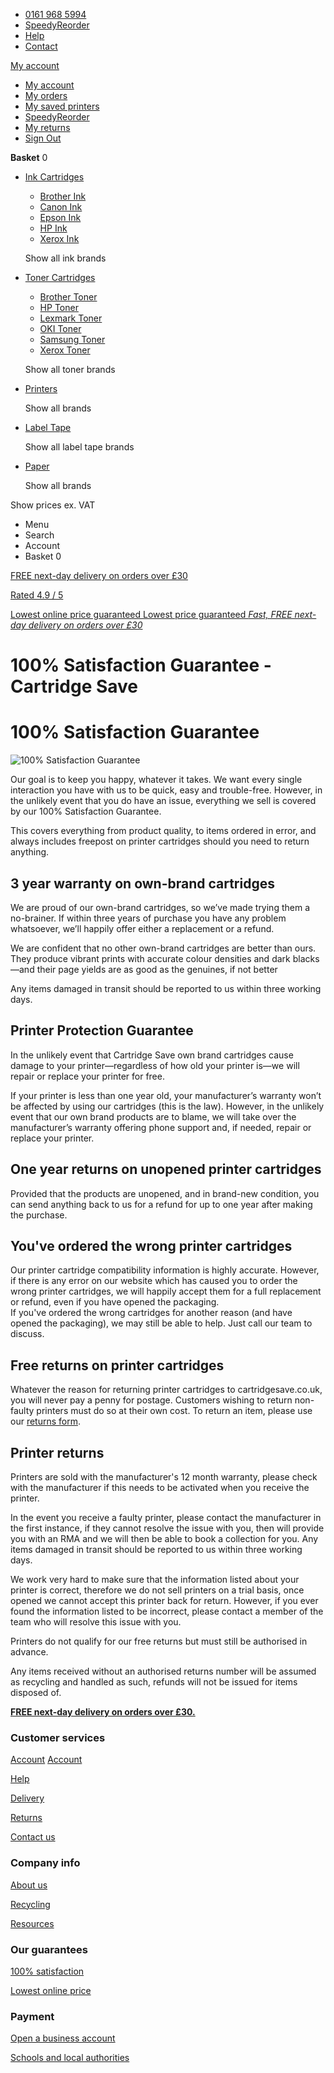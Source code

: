 * [0161 968 5994](https://www.cartridgesave.co.uk/contact.html)
* [SpeedyReorder](https://www.cartridgesave.co.uk/customer/speedy/index/)
* [Help](https://help.cartridgesave.co.uk/hc/en-gb)
* [Contact](https://www.cartridgesave.co.uk/contact.html)

[](https://www.cartridgesave.co.uk/ "Home Page")

[My account](https://www.cartridgesave.co.uk/customer/account/)

* [My account](https://www.cartridgesave.co.uk/customer/account/)
* [My orders](https://www.cartridgesave.co.uk/sales/order/history/)
* [My saved printers](https://www.cartridgesave.co.uk/customer/printers/index/)
* [SpeedyReorder](https://www.cartridgesave.co.uk/customer/speedy/index/)
* [My returns](https://www.cartridgesave.co.uk/rma/returns/history/)
* [Sign Out](https://www.cartridgesave.co.uk/customer/account/logout)

**Basket** 0

* [Ink Cartridges](https://www.cartridgesave.co.uk/ink-cartridges.html)
    
    * [Brother Ink](https://www.cartridgesave.co.uk/ink-cartridges/Brother.html)
    * [Canon Ink](https://www.cartridgesave.co.uk/ink-cartridges/Canon.html)
    * [Epson Ink](https://www.cartridgesave.co.uk/ink-cartridges/Epson.html)
    * [HP Ink](https://www.cartridgesave.co.uk/ink-cartridges/HP.html)
    * [Xerox Ink](https://www.cartridgesave.co.uk/ink-cartridges/Xerox.html)
    
    Show all ink brands
    
* [Toner Cartridges](https://www.cartridgesave.co.uk/toner-cartridges.html)
    
    * [Brother Toner](https://www.cartridgesave.co.uk/toner-cartridges/Brother.html)
    * [HP Toner](https://www.cartridgesave.co.uk/toner-cartridges/HP.html)
    * [Lexmark Toner](https://www.cartridgesave.co.uk/toner-cartridges/Lexmark.html)
    * [OKI Toner](https://www.cartridgesave.co.uk/toner-cartridges/Oki.html)
    * [Samsung Toner](https://www.cartridgesave.co.uk/toner-cartridges/Samsung.html)
    * [Xerox Toner](https://www.cartridgesave.co.uk/toner-cartridges/Xerox.html)
    
    Show all toner brands
    
* [Printers](https://www.cartridgesave.co.uk/printers.html)
    
    Show all brands
    
* [Label Tape](https://www.cartridgesave.co.uk/label-tape.html)
    
    Show all label tape brands
    
* [Paper](https://www.cartridgesave.co.uk/find-paper-and-labels.html)
    
    Show all brands
    

Show prices ex. VAT

* Menu
* Search
* Account
* Basket 0

[FREE next-day delivery on orders over £30](https://www.cartridgesave.co.uk/free-delivery.html)

[Rated 4.9 / 5](https://uk.trustpilot.com/review/www.cartridgesave.co.uk)

[Lowest online price guaranteed Lowest price guaranteed _Fast, FREE next-day delivery on orders over £30_](https://www.cartridgesave.co.uk/lowprice.html)

100% Satisfaction Guarantee - Cartridge Save
============================================

100% Satisfaction Guarantee
===========================

![100% Satisfaction Guarantee](https://www.cartridgesave.co.uk/static/frontend/Cartridgesave/main/en_GB/images/guarantee-image.png)

Our goal is to keep you happy, whatever it takes. We want every single interaction you have with us to be quick, easy and trouble-free. However, in the unlikely event that you do have an issue, everything we sell is covered by our 100% Satisfaction Guarantee.

This covers everything from product quality, to items ordered in error, and always includes freepost on printer cartridges should you need to return anything.

3 year warranty on own-brand cartridges
---------------------------------------

We are proud of our own-brand cartridges, so we’ve made trying them a no-brainer. If within three years of purchase you have any problem whatsoever, we’ll happily offer either a replacement or a refund.

We are confident that no other own-brand cartridges are better than ours. They produce vibrant prints with accurate colour densities and dark blacks—and their page yields are as good as the genuines, if not better

Any items damaged in transit should be reported to us within three working days.

Printer Protection Guarantee
----------------------------

In the unlikely event that Cartridge Save own brand cartridges cause damage to your printer—regardless of how old your printer is—we will repair or replace your printer for free.

If your printer is less than one year old, your manufacturer’s warranty won’t be affected by using our cartridges (this is the law). However, in the unlikely event that our own brand products are to blame, we will take over the manufacturer’s warranty offering phone support and, if needed, repair or replace your printer.

One year returns on unopened printer cartridges
-----------------------------------------------

Provided that the products are unopened, and in brand-new condition, you can send anything back to us for a refund for up to one year after making the purchase.

You've ordered the wrong printer cartridges
-------------------------------------------

Our printer cartridge compatibility information is highly accurate. However, if there is any error on our website which has caused you to order the wrong printer cartridges, we will happily accept them for a full replacement or refund, even if you have opened the packaging.  
If you've ordered the wrong cartridges for another reason (and have opened the packaging), we may still be able to help. Just call our team to discuss.

Free returns on printer cartridges
----------------------------------

Whatever the reason for returning printer cartridges to cartridgesave.co.uk, you will never pay a penny for postage. Customers wishing to return non-faulty printers must do so at their own cost. To return an item, please use our [returns form](https://www.cartridgesave.co.uk/returns.html).

Printer returns
---------------

Printers are sold with the manufacturer's 12 month warranty, please check with the manufacturer if this needs to be activated when you receive the printer.

In the event you receive a faulty printer, please contact the manufacturer in the first instance, if they cannot resolve the issue with you, then will provide you with an RMA and we will then be able to book a collection for you. Any items damaged in transit should be reported to us within three working days.

We work very hard to make sure that the information listed about your printer is correct, therefore we do not sell printers on a trial basis, once opened we cannot accept this printer back for return. However, if you ever found the information listed to be incorrect, please contact a member of the team who will resolve this issue with you.

Printers do not qualify for our free returns but must still be authorised in advance.

Any items received without an authorised returns number will be assumed as recycling and handled as such, refunds will not be issued for items disposed of.

[**FREE next-day delivery on orders over £30.**](https://www.cartridgesave.co.uk/free-delivery.html)

### Customer services

[Account](https://www.cartridgesave.co.uk/customer/account/) [Account](https://www.cartridgesave.co.uk/customer/account/)

[Help](https://help.cartridgesave.co.uk/hc/en-gb)

[Delivery](https://www.cartridgesave.co.uk/free-delivery.html)

[Returns](https://www.cartridgesave.co.uk/returns.html)

[Contact us](https://www.cartridgesave.co.uk/contact.html)

### Company info

[About us](https://www.cartridgesave.co.uk/aboutus.html)

[Recycling](https://www.cartridgesave.co.uk/recycling.html)

[Resources](https://www.cartridgesave.co.uk/news)

### Our guarantees

[100% satisfaction](https://www.cartridgesave.co.uk/moneyback.html)

[Lowest online price](https://www.cartridgesave.co.uk/lowprice.html)

### Payment

[Open a business account](https://www.cartridgesave.co.uk/business_account.html)

[Schools and local authorities](https://www.cartridgesave.co.uk/schools-and-local-authorities.html)